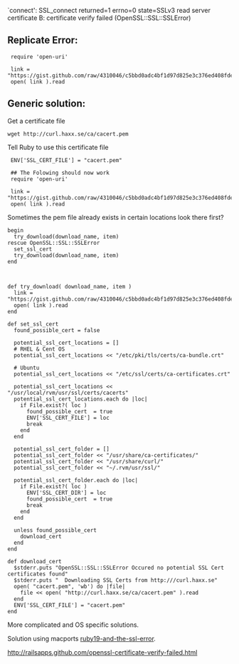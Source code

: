 `connect': SSL_connect returned=1 errno=0 state=SSLv3 read server certificate B: certificate verify failed (OpenSSL::SSL::SSLError)

Replicate Error:
--
     require 'open-uri'

     link = "https://gist.github.com/raw/4310046/c5bbd0adc4bf1d97d825e3c376ed408fde22340f/generic_file"
     open( link ).read

Generic solution:
--
 
Get a certificate file

    wget http://curl.haxx.se/ca/cacert.pem
    
Tell Ruby to use this certificate file

     ENV['SSL_CERT_FILE'] = "cacert.pem"
     
     ## The Folowing should now work     
     require 'open-uri'

     link = "https://gist.github.com/raw/4310046/c5bbd0adc4bf1d97d825e3c376ed408fde22340f/generic_file"
     open( link ).read

Sometimes the pem file already exists in certain locations look there first?


    begin
      try_download(download_name, item)
    rescue OpenSSL::SSL::SSLError
      set_ssl_cert
      try_download(download_name, item)
    end



    def try_download( download_name, item )
      link = "https://gist.github.com/raw/4310046/c5bbd0adc4bf1d97d825e3c376ed408fde22340f/generic_file"
      open( link ).read
    end

    def set_ssl_cert
      found_possible_cert = false

      potential_ssl_cert_locations = []
      # RHEL & Cent OS
      potential_ssl_cert_locations << "/etc/pki/tls/certs/ca-bundle.crt" 

      # Ubuntu
      potential_ssl_cert_locations << "/etc/ssl/certs/ca-certificates.crt"
      
      potential_ssl_cert_locations <<  "/usr/local/rvm/usr/ssl/certs/cacerts"
      potential_ssl_cert_locations.each do |loc|
        if File.exist?( loc )
          found_possible_cert  = true
          ENV['SSL_CERT_FILE'] = loc
          break
        end
      end

      potential_ssl_cert_folder = []
      potential_ssl_cert_folder << "/usr/share/ca-certificates/"
      potential_ssl_cert_folder << "/usr/share/curl/"
      potential_ssl_cert_folder << "~/.rvm/usr/ssl/"
      
      potential_ssl_cert_folder.each do |loc|
        if File.exist?( loc )
          ENV['SSL_CERT_DIR'] = loc
          found_possible_cert  = true
          break
        end
      end

      unless found_possible_cert
        download_cert
      end
    end

    def download_cert
      $stderr.puts "OpenSSL::SSL::SSLError Occured no potential SSL Cert certificates found"
      $stderr.puts "  Downloading SSL Certs from http:///curl.haxx.se"
      open( "cacert.pem", 'wb') do |file|
        file << open( "http://curl.haxx.se/ca/cacert.pem" ).read
      end
      ENV['SSL_CERT_FILE'] = "cacert.pem"
    end


More complicated and OS specific solutions.

Solution using macports [ruby19-and-the-ssl-error][].

http://railsapps.github.com/openssl-certificate-verify-failed.html

[ruby19-and-the-ssl-error]: http://martinottenwaelter.fr/2010/12/ruby19-and-the-ssl-error/
